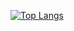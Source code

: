 [![Top Langs](https://github-readme-stats.vercel.app/api/top-langs/?username=lapptomi&layout=compact)](https://github.com/lapptomi/github-readme-stats)  

<!---
lapptomi/lapptomi is a ✨ special ✨ repository because its `README.md` (this file) appears on your GitHub profile.
You can click the Preview link to take a look at your changes.
--->
